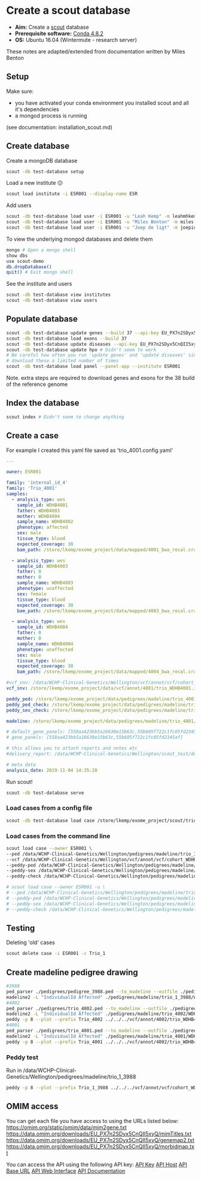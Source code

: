 # Create a scout database

- **Aim:** Create a [scout](http://www.clinicalgenomics.se/scout/) database
- **Prerequisite software:** [Conda 4.8.2](https://docs.conda.io/projects/conda/en/latest/index.html)
- **OS:** Ubuntu 16.04 (Wintermute - research server)

These notes are adapted/extended from documentation written by Miles Benton

## Setup

Make sure:

- you have activated your conda environment you installed scout and all it's dependencies
- a mongod process is running

(see documentation: installation_scout.md)

## Create database

Create a mongoDB database

```bash
scout -db test-database setup
```

Load a new institute :confused:

```bash
scout load institute -i ESR001 --display-name ESR
```

Add users

```bash
scout -db test-database load user -i ESR001 -u "Leah Kemp" -m leahmhkemp@gmail.com --admin
scout -db test-database load user -i ESR001 -u "Miles Benton" -m miles.benton84@gmail.com --admin
scout -db test-database load user -i ESR001 -u "Joep de ligt" -m joepio@gmail.com --admin
```

To view the underlying mongod databases and delete them

```bash
mongo # Open a mongo shell
show dbs
use scout-demo
db.dropDatabase()
quit() # Exit mongo shell
```

See the institute and users

```bash
scout -db test-database view institutes
scout -db test-database view users
```

## Populate database

```bash
scout -db test-database update genes --build 37 --api-key EU_PX7n2SDyx5CnQII5xyQ
scout -db test-database load exons --build 37
scout -db test-database update diseases --api-key EU_PX7n2SDyx5CnQII5xyQ
scout -db test-database update hpo # Didn't seem to work
# Be careful how often you run 'update genes' and 'update diseases' since you can only 
# download these a limited number of times
scout -db test-database load panel --panel-app --institute ESR001
```

Note. extra steps are required to download genes and exons for the 38 build of the reference genome

## Index the database

```bash
scout index # Didn't seem to change anything
```

## Create a case

For example I created this yaml file saved as 'trio_4001.config.yaml'

```yaml
---

owner: ESR001

family: 'internal_id_4'
family: 'Trio_4001'
samples:
  - analysis_type: wes
    sample_id: WDHB4001
    father: WDHB4003
    mother: WDHB4004
    sample_name: WDHB4002
    phenotype: affected
    sex: male
    tissue_type: blood
    expected_coverage: 30
    bam_path: /store/lkemp/exome_project/data/mapped/4001_bwa_recal.cram

  - analysis_type: wes
    sample_id: WDHB4003
    father: 0
    mother: 0
    sample_name: WDHB4003
    phenotype: unaffected
    sex: female
    tissue_type: blood
    expected_coverage: 30
    bam_path: /store/lkemp/exome_project/data/mapped/4003_bwa_recal.cram

  - analysis_type: wes
    sample_id: WDHB4004
    father: 0
    mother: 0
    sample_name: WDHB4004
    phenotype: unaffected
    sex: male
    tissue_type: blood
    expected_coverage: 30
    bam_path: /store/lkemp/exome_project/data/mapped/4004_bwa_recal.cram

#vcf_snv: /data/WCHP-Clinical-Genetics/Wellington/vcf/annot/vcf/cohort_WDHB3988.inherit.filtered.recalibrated_dbNSFP_VEP_clean.vcf.gz
vcf_snv: /store/lkemp/exome_project/data/vcf/annot/4001/trio_WDHB4001.inherit.annot.filtered.recalibrated.clean.dbnsfp.VEP.mod.probandfilter.CADD.vcf

peddy_ped: /store/lkemp/exome_project/data/pedigrees/madeline/trio_4001/Trio_4001.peddy.ped
peddy_ped_check: /store/lkemp/exome_project/data/pedigrees/madeline/trio_4001/Trio_4001.ped_check.csv
peddy_sex_check: /store/lkemp/exome_project/data/pedigrees/madeline/trio_4001/Trio_4001.sex_check.csv

madeline: /store/lkemp/exome_project/data/pedigrees/madeline/trio_4001/Trio_4001_pedigree.xml

# default_gene_panels: [558aa423bb5a16630e15b63c,55b605f722c1fc05fd2345af]
# gene_panels: [558aa423bb5a16630e15b63c,55b605f722c1fc05fd2345af]

# this allows you to attach reports and notes etc
#delivery_report: /data/WCHP-Clinical-Genetics/Wellington/scout_test/delivery_report.html

# meta data
analysis_date: 2019-11-04 14:35:20
```

Run scout!

```bash
scout -db test-database serve
```

### Load cases from a config file

```bash
scout -db test-database load case /store/lkemp/exome_project/scout/trio_4001.config.yaml
```

### Load cases from the command line

```bash
scout load case --owner ESR001 \
--ped /data/WCHP-Clinical-Genetics/Wellington/pedigrees/madeline/trio_1_3988/pedigree_3988_tab.ped \
--vcf /data/WCHP-Clinical-Genetics/Wellington/vcf/annot/vcf/cohort_WDHB3988.inherit.filtered.recalibrated_dbNSFP_VEP_clean.vcf.gz \
--peddy-ped /data/WCHP-Clinical-Genetics/Wellington/pedigrees/madeline/trio_1_3988/Trio_1_3988.peddy.ped \
--peddy-sex /data/WCHP-Clinical-Genetics/Wellington/pedigrees/madeline/trio_1_3988/Trio_1_3988.sex_check.csv \
--peddy-check /data/WCHP-Clinical-Genetics/Wellington/pedigrees/madeline/trio_1_3988/Trio_1_3988.ped_check.csv

# scout load case --owner ESR001 -u \
# --ped /data/WCHP-Clinical-Genetics/Wellington/pedigrees/madeline/trio_1_3988/pedigree_3988_tab.ped \
# --peddy-ped /data/WCHP-Clinical-Genetics/Wellington/pedigrees/madeline/trio_1_3988/Trio_1_3988.peddy.ped \
# --peddy-sex /data/WCHP-Clinical-Genetics/Wellington/pedigrees/madeline/trio_1_3988/Trio_1_3988.sex_check.csv \
# --peddy-check /data/WCHP-Clinical-Genetics/Wellington/pedigrees/madeline/trio_1_3988/Trio_1_3988.ped_check.csv
```

## Testing

Deleting 'old' cases

```bash
scout delete case -i ESR001 -c Trio_1
```

## Create madeline pedigree drawing  

```bash
#3988
ped_parser ./pedigrees/pedigree_3988.ped --to_madeline --outfile ./pedigrees/madeline/trio_1_3988/WDHB_trio1_3988.ped.data
madeline2 -L "IndividualId Affected" ./pedigrees/madeline/trio_1_3988/WDHB_trio1_3988.ped.data --outputext xml --color
#4002
ped_parser ./pedigrees/trio_4002.ped --to_madeline --outfile ./pedigrees/madeline/trio_4002/WDHB_trio_4002.ped.data
madeline2 -L "IndividualId Affected" ./pedigrees/madeline/trio_4002/WDHB_trio_4002.ped.data --outputext xml --color
peddy -p 8 --plot --prefix Trio_4002 ../../../vcf/annot/4002/trio_WDHB4002.inherit.annot.filtered.recalibrated.clean.vcf.gz ./trio_4002_tab.ped
#4001
ped_parser ./pedigrees/trio_4001.ped --to_madeline --outfile ./pedigrees/madeline/trio_4001/WDHB_trio_4001.ped.data
madeline2 -L "IndividualId Affected" ./pedigrees/madeline/trio_4001/WDHB_trio_4001.ped.data --outputext xml --color
peddy -p 8 --plot --prefix Trio_4001 ../../../vcf/annot/4002/trio_WDHB4001.inherit.annot.filtered.recalibrated.clean.vcf.gz ./trio_4001_tab.ped
```

### Peddy test

Run in /data/WCHP-Clinical-Genetics/Wellington/pedigrees/madeline/trio_1_3988

```bash
peddy -p 8 --plot --prefix Trio_1_3988 ../../../vcf/annot/vcf/cohort_WDHB3988.inherit.filtered.recalibrated_dbNSFP_VEP_clean.vcf.gz ./pedigree_3988_tab.ped
```

## OMIM access

You can get each file you have access to using the URLs listed below:
https://omim.org/static/omim/data/mim2gene.txt
https://data.omim.org/downloads/EU_PX7n2SDyx5CnQII5xyQ/mimTitles.txt
https://data.omim.org/downloads/EU_PX7n2SDyx5CnQII5xyQ/genemap2.txt
https://data.omim.org/downloads/EU_PX7n2SDyx5CnQII5xyQ/morbidmap.txt

You can access the API using the following API key:
[API Key](EU_PX7n2SDyx5CnQII5xyQ)
[API Host](api.omim.org)
[API Base URL](https://api.omim.org/api)
[API Web Interface](https://api.omim.org/api/html/index.html)
[API Documentation](https://omim.org/help/api(scout_env))